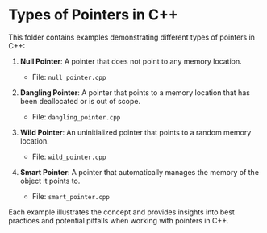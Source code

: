 # Types of Pointers in C++

This folder contains examples demonstrating different types of pointers in C++:

1. **Null Pointer**: A pointer that does not point to any memory location.
   - File: `null_pointer.cpp`

2. **Dangling Pointer**: A pointer that points to a memory location that has been deallocated or is out of scope.
   - File: `dangling_pointer.cpp`

3. **Wild Pointer**: An uninitialized pointer that points to a random memory location.
   - File: `wild_pointer.cpp`

4. **Smart Pointer**: A pointer that automatically manages the memory of the object it points to.
   - File: `smart_pointer.cpp`

Each example illustrates the concept and provides insights into best practices and potential pitfalls when working with pointers in C++.
